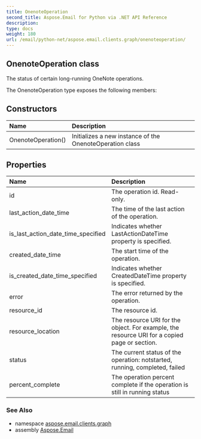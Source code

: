 ```yaml
---
title: OnenoteOperation
second_title: Aspose.Email for Python via .NET API Reference
description: 
type: docs
weight: 180
url: /email/python-net/aspose.email.clients.graph/onenoteoperation/
---
```


## OnenoteOperation class

The status of certain long-running OneNote operations.

The OnenoteOperation type exposes the following members:
## Constructors
| Name | Description |
| :- | :- |
|OnenoteOperation()|Initializes a new instance of the OnenoteOperation class|
## Properties
| Name | Description |
| :- | :- |
|id|The operation id. Read-only.|
|last_action_date_time|The time of the last action of the operation.|
|is_last_action_date_time_specified|Indicates whether LastActionDateTime property is specified.|
|created_date_time|The start time of the operation.|
|is_created_date_time_specified|Indicates whether CreatedDateTime property is specified.|
|error|The error returned by the operation.|
|resource_id|The resource id.|
|resource_location|The resource URI for the object. For example, the resource URI for a copied page or section.|
|status|The current status of the operation: notstarted, running, completed, failed|
|percent_complete|The operation percent complete if the operation is still in running status|

### See Also

* namespace [aspose.email.clients.graph](/email/python-net/aspose.email.clients.graph/)
* assembly [Aspose.Email](/slides/python-net/)

